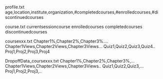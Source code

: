 profile.txt
age,location,institute,organization,#completedcourses,#enrolledcourses,#discontinuedcourses

course.txt
currentsessioncourse
enrolledcourses
completedcourses
discontinuedcourses

coursexxx.txt
Chapter1%,Chapter2%,Chapter3%....
Chapter1Views,Chapter2Views,Chapter3Views...
Quiz1,Quiz2,Quiz3,Quiz4..
Proj1,Proj2,Proj3,Proj4

DropoffData_coursexxx.txt
Chapter1%,Chapter2%,Chapter3%,...
Chapter1Views,Chapter2Views,Chapter3Views..
Quiz1,Quiz2,Quiz3,...
Proj1,Proj2,Proj3,..
